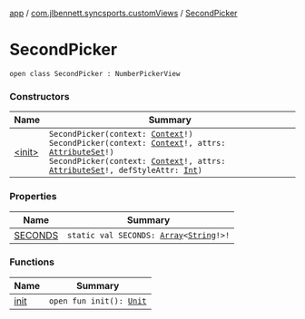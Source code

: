 [app](../../index.md) / [com.jlbennett.syncsports.customViews](../index.md) / [SecondPicker](./index.md)

# SecondPicker

`open class SecondPicker : NumberPickerView`

### Constructors

| Name | Summary |
|---|---|
| [&lt;init&gt;](-init-.md) | `SecondPicker(context: `[`Context`](https://developer.android.com/reference/android/content/Context.html)`!)`<br>`SecondPicker(context: `[`Context`](https://developer.android.com/reference/android/content/Context.html)`!, attrs: `[`AttributeSet`](https://developer.android.com/reference/android/util/AttributeSet.html)`!)`<br>`SecondPicker(context: `[`Context`](https://developer.android.com/reference/android/content/Context.html)`!, attrs: `[`AttributeSet`](https://developer.android.com/reference/android/util/AttributeSet.html)`!, defStyleAttr: `[`Int`](https://kotlinlang.org/api/latest/jvm/stdlib/kotlin/-int/index.html)`)` |

### Properties

| Name | Summary |
|---|---|
| [SECONDS](-s-e-c-o-n-d-s.md) | `static val SECONDS: `[`Array`](https://kotlinlang.org/api/latest/jvm/stdlib/kotlin/-array/index.html)`<`[`String`](https://kotlinlang.org/api/latest/jvm/stdlib/kotlin/-string/index.html)`!>!` |

### Functions

| Name | Summary |
|---|---|
| [init](init.md) | `open fun init(): `[`Unit`](https://kotlinlang.org/api/latest/jvm/stdlib/kotlin/-unit/index.html) |
